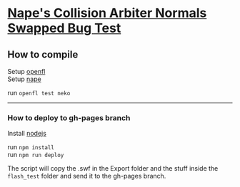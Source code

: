 # [Nape's Collision Arbiter Normals Swapped Bug Test](http://eduardolopes.github.io/NapeBug-CollisionArbiter-Normal/)

  

## How to compile

Setup [openfl](http://www.openfl.org/download/)  
Setup [nape](http://napephys.com/downloads.html)  

run `openfl test neko`

------------------------------------------------

### How to deploy to gh-pages branch

Install [nodejs](https://nodejs.org/en/)

run `npm install`  
run `npm run deploy`  

The script will copy the .swf in the Export folder and the stuff inside the `flash_test` folder and send it to the gh-pages branch.
